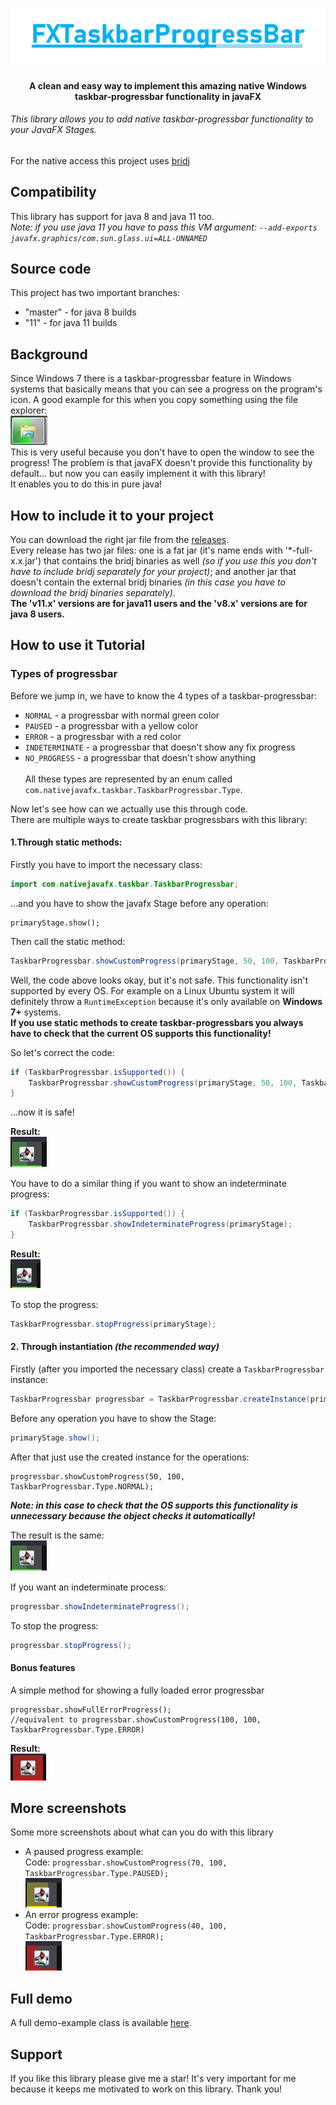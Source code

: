 # ![JavaFXTaskbarProgressbar](images/Logo.png)
<p align="center"><b>A clean and easy way to implement this amazing native Windows taskbar-progressbar functionality in javaFX</b></p>

###### This library allows you to add native taskbar-progressbar functionality to your JavaFX Stages.

For the native access this project uses [bridj](https://github.com/nativelibs4java/BridJ) 

## Compatibility
This library has support for java 8 and java 11 too.<br>
<i>Note: if you use java 11 you have to pass this VM argument: `--add-exports javafx.graphics/com.sun.glass.ui=ALL-UNNAMED`</i>

## Source code
This project has two important branches:
* "master" - for java 8 builds
* "11" - for java 11 builds

## Background
Since Windows 7 there is a taskbar-progressbar feature in Windows systems
that basically means that you can see a progress on the program's icon.
A good example for this when you copy something using the file explorer:<br>
![Taskbar progressbar in windows 7](images/areo-progressbar.jpg) <br>
This is very useful because you don't have to open the window to see the progress!
The problem is that javaFX doesn't provide this functionality by default... but now you 
can easily implement it with this library!  
It enables you to do this in pure java!

## How to include it to your project
You can download the right jar file from the [releases](https://github.com/Dansoftowner/FXTaskbarProgressBar/releases). 
<br>
Every release has two jar files: one is a fat jar (it's name ends with '*-full-x.x.jar') that contains the bridj binaries 
as well <i>(so if you use this you don't have to include bridj separately for your project)</i>;
and another jar that doesn't contain the external bridj binaries <i>(in this case you have
to download the bridj binaries separately)</i>.
<br><b>The 'v11.x' versions are for java11 users and the 'v8.x' versions are for java 8 users.</b>

## How to use it Tutorial

### Types of progressbar
Before we jump in, we have to know the 4 types of a taskbar-progressbar:<br>
* `NORMAL` - a progressbar with normal green color
* `PAUSED` - a progressbar with a yellow color
* `ERROR`  - a progressbar with a red color 
* `INDETERMINATE` - a progressbar that doesn't show any fix progress
* `NO_PROGRESS` - a progressbar that doesn't show anything 
<br><br>
All these types are represented by an enum called `com.nativejavafx.taskbar.TaskbarProgressbar.Type`.

Now let's see how can we actually use this through code.<br>
There are multiple ways to create taskbar progressbars with this library:

#### 1.Through static methods:
Firstly you have to import the necessary class:
```java
import com.nativejavafx.taskbar.TaskbarProgressbar; 
```
...and you have to show the javafx Stage before any operation:
```
primaryStage.show();
``` 
Then call the static method:
```java
TaskbarProgressbar.showCustomProgress(primaryStage, 50, 100, TaskbarProgressbar.Type.NORMAL);
```

Well, the code above looks okay, but it's not safe. This functionality isn't supported by every OS. 
For example on a Linux Ubuntu system it will definitely throw a `RuntimeException` because it's only available on <b>Windows 7+</b>
systems.<br> 
<b>If you use static methods to create taskbar-progressbars you always have to check that the current OS 
supports this functionality!</b> 

So let's correct the code:
```java
if (TaskbarProgressbar.isSupported()) {
    TaskbarProgressbar.showCustomProgress(primaryStage, 50, 100, TaskbarProgressbar.Type.NORMAL);
}
```
...now it is safe!

<b>Result:</b><br>
![Normal Taskbar progressbar](images/normal-progress.jpg)

You have to do a similar thing if you want to show an indeterminate progress:
```java
if (TaskbarProgressbar.isSupported()) {
    TaskbarProgressbar.showIndeterminateProgress(primaryStage);
}
```
<b>Result:</b><br>
![Indeterminate Taskbar progressbar](images/indeterminate.gif)

To stop the progress:
```java
TaskbarProgressbar.stopProgress(primaryStage);
```
#### 2. Through instantiation *(the recommended way)*
Firstly (after you imported the necessary class) create a `TaskbarProgressbar` instance:
```java
TaskbarProgressbar progressbar = TaskbarProgressbar.createInstance(primaryStage);
```
Before any operation you have to show the Stage:
```java
primaryStage.show();
```
After that just use the created instance for the operations:
```
progressbar.showCustomProgress(50, 100, TaskbarProgressbar.Type.NORMAL);
```
<b><i>Note: in this case to check that the OS supports this functionality is unnecessary
because the object checks it automatically!</i></b>

The result is the same:<br>
![Normal Taskbar progressbar](images/normal-progress.jpg)

If you want an indeterminate process:
```java
progressbar.showIndeterminateProgress();
```
To stop the progress:
```java
progressbar.stopProgress();
```

#### Bonus features

A simple method for showing a fully loaded error progressbar
```
progressbar.showFullErrorProgress();
//equivalent to progressbar.showCustomProgress(100, 100, TaskbarProgressbar.Type.ERROR) 
```
<b>Result:</b><br>
![Full errror taskbar progress](images/full-error-progress.jpg)

## More screenshots
Some more screenshots about what can you do with this library
* A paused progress example:<br>
Code: `progressbar.showCustomProgress(70, 100, TaskbarProgressbar.Type.PAUSED);`<br>
![Paused progress](images/paused-progress.jpg)
* An error progress example:<br>
Code: `progressbar.showCustomProgress(40, 100, TaskbarProgressbar.Type.ERROR);`<br>
![Paused progress](images/error-progress.jpg)

## Full demo
A full demo-example class is available [here](src/test/java/Demo.java). 

## Support
If you like this library please give me a star! It's very important for me 
because it keeps me motivated to work on this library. Thank you!